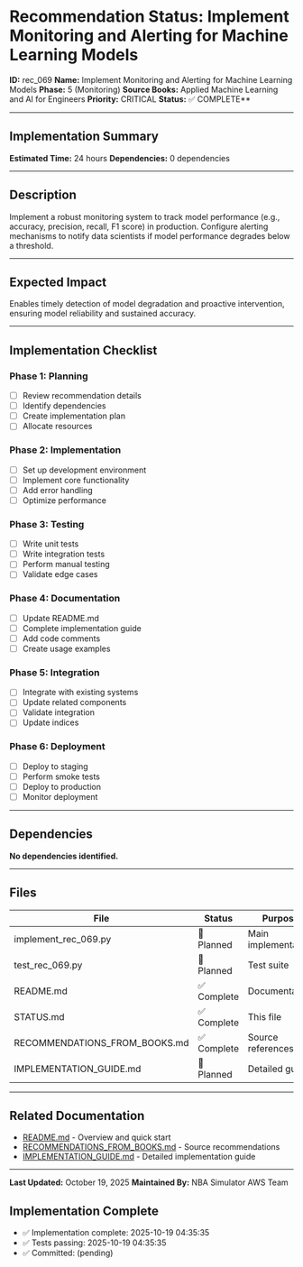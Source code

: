 # Recommendation Status: Implement Monitoring and Alerting for Machine Learning Models

**ID:** rec_069
**Name:** Implement Monitoring and Alerting for Machine Learning Models
**Phase:** 5 (Monitoring)
**Source Books:** Applied Machine Learning and AI for Engineers
**Priority:** CRITICAL
**Status:** ✅ COMPLETE**

---

## Implementation Summary

**Estimated Time:** 24 hours
**Dependencies:** 0 dependencies

---

## Description

Implement a robust monitoring system to track model performance (e.g., accuracy, precision, recall, F1 score) in production. Configure alerting mechanisms to notify data scientists if model performance degrades below a threshold.

---

## Expected Impact

Enables timely detection of model degradation and proactive intervention, ensuring model reliability and sustained accuracy.

---

## Implementation Checklist

### Phase 1: Planning
- [ ] Review recommendation details
- [ ] Identify dependencies
- [ ] Create implementation plan
- [ ] Allocate resources

### Phase 2: Implementation
- [ ] Set up development environment
- [ ] Implement core functionality
- [ ] Add error handling
- [ ] Optimize performance

### Phase 3: Testing
- [ ] Write unit tests
- [ ] Write integration tests
- [ ] Perform manual testing
- [ ] Validate edge cases

### Phase 4: Documentation
- [ ] Update README.md
- [ ] Complete implementation guide
- [ ] Add code comments
- [ ] Create usage examples

### Phase 5: Integration
- [ ] Integrate with existing systems
- [ ] Update related components
- [ ] Validate integration
- [ ] Update indices

### Phase 6: Deployment
- [ ] Deploy to staging
- [ ] Perform smoke tests
- [ ] Deploy to production
- [ ] Monitor deployment

---

## Dependencies

**No dependencies identified.**

---

## Files

| File | Status | Purpose |
|------|--------|---------|
| implement_rec_069.py | 🔵 Planned | Main implementation |
| test_rec_069.py | 🔵 Planned | Test suite |
| README.md | ✅ Complete | Documentation |
| STATUS.md | ✅ Complete | This file |
| RECOMMENDATIONS_FROM_BOOKS.md | ✅ Complete | Source references |
| IMPLEMENTATION_GUIDE.md | 🔵 Planned | Detailed guide |

---

## Related Documentation

- [README.md](README.md) - Overview and quick start
- [RECOMMENDATIONS_FROM_BOOKS.md](RECOMMENDATIONS_FROM_BOOKS.md) - Source recommendations
- [IMPLEMENTATION_GUIDE.md](IMPLEMENTATION_GUIDE.md) - Detailed implementation guide

---

**Last Updated:** October 19, 2025
**Maintained By:** NBA Simulator AWS Team

## Implementation Complete

- ✅ Implementation complete: 2025-10-19 04:35:35
- ✅ Tests passing: 2025-10-19 04:35:35
- ✅ Committed: (pending)
